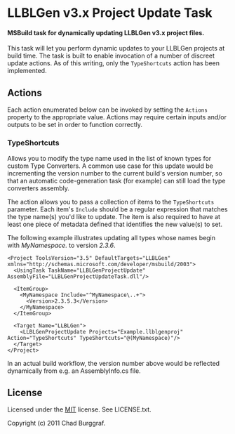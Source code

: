 # LLBLGen v3.x Project Update Task
#### MSBuild task for dynamically updating LLBLGen v3.x project files.

This task will let you perform dynamic updates to your LLBLGen projects at build time. The task is built to enable invocation of a number of discreet update actions. As of this writing, only the `TypeShortcuts` action has been implemented.

## Actions

Each action enumerated below can be invoked by setting the `Actions` property to the appropriate value. Actions may require certain inputs and/or outputs to be set in order to function correctly.

### TypeShortcuts

Allows you to modify the type name used in the list of known types for custom Type Converters. A common use case for this update would be incrementing the version number to the current build's version number, so that an automatic code-generation task (for example) can still load the type converters assembly.

The action allows you to pass a collection of items to the `TypeShortcuts` parameter. Each item's `Include` should be a regular expression that matches the type name(s) you'd like to update. The item is also required to have at least one piece of metadata defined that identifies the new value(s) to set.

The following example illustrates updating all types whose names begin with *MyNamespace.* to version *2.3.6*.

    <Project ToolsVersion="3.5" DefaultTargets="LLBLGen" xmlns="http://schemas.microsoft.com/developer/msbuild/2003">
	  <UsingTask TaskName="LLBLGenProjectUpdate" AssemblyFile="LLBLGenProjectUpdateTask.dll"/>

	  <ItemGroup>
	    <MyNamespace Include="^MyNamespace\..+">
	      <Version>2.3.5.3</Version>
	    </MyNamespace>
	  </ItemGroup>

	  <Target Name="LLBLGen">
	    <LLBLGenProjectUpdate Projects="Example.llblgenproj" Action="TypeShortcuts" TypeShortcuts="@(MyNamespace)"/>
	  </Target>
	</Project>

In an actual build workflow, the version number above would be reflected dynamically from e.g. an AssemblyInfo.cs file.

## License

Licensed under the [MIT](http://www.opensource.org/licenses/mit-license.html) license. See LICENSE.txt.

Copyright (c) 2011 Chad Burggraf.